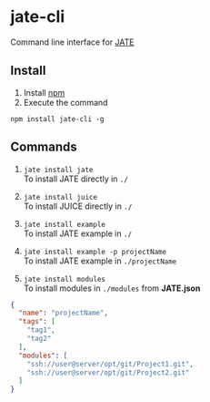 # jate-cli
Command line interface for [JATE](https://github.com/XaBerr/JATE)

## Install
1. Install [npm](https://docs.npmjs.com/getting-started/installing-node)
2. Execute the command
```
npm install jate-cli -g
```

## Commands
1. `jate install jate`<br>
To install JATE directly in `./`

2. `jate install juice`<br>
To install JUICE directly in `./`

3. `jate install example`<br>
To install JATE example in `./`

3. `jate install example -p projectName`<br>
To install JATE example in `./projectName`

4. `jate install modules`<br>
To install modules in `./modules` from __JATE.json__

```json
{
  "name": "projectName",
  "tags": [
    "tag1",
    "tag2"
  ],
  "modules": [
    "ssh://user@server/opt/git/Project1.git",
    "ssh://user@server/opt/git/Project2.git"
  ]
}

```
